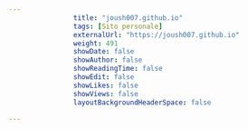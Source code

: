 ---
                title: "joush007.github.io"
                tags: [Sito personale]
                externalUrl: "https://joush007.github.io"
                weight: 491
                showDate: false
                showAuthor: false
                showReadingTime: false
                showEdit: false
                showLikes: false
                showViews: false
                layoutBackgroundHeaderSpace: false
                ---

